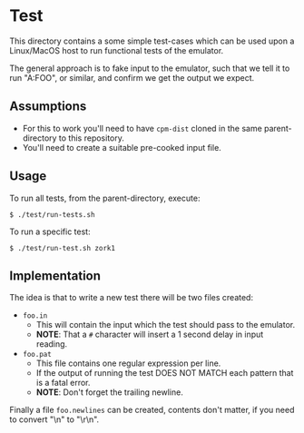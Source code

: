 # Test

This directory contains a some simple test-cases which can be used upon a Linux/MacOS host to run functional tests of the emulator.

The general approach is to fake input to the emulator, such that we tell it to run "A:FOO", or similar, and confirm we get the output we expect.



## Assumptions

* For this to work you'll need to have `cpm-dist` cloned in the same parent-directory to this repository.
* You'll need to create a suitable pre-cooked input file.



## Usage

To run all tests, from the parent-directory, execute:

```
$ ./test/run-tests.sh
```

To run a specific test:

```
$ ./test/run-test.sh zork1
```



## Implementation

The idea is that to write a new test there will be two files created:

* `foo.in`
  * This will contain the input which the test should pass to the emulator.
  * **NOTE**: That a `#` character will insert a 1 second delay in input reading.
* `foo.pat`
  * This file contains one regular expression per line.
  * If the output of running the test DOES NOT MATCH each pattern that is a fatal error.
  * **NOTE**: Don't forget the trailing newline.

Finally a file `foo.newlines` can be created, contents don't matter, if you need to convert "\n" to "\r\n".
